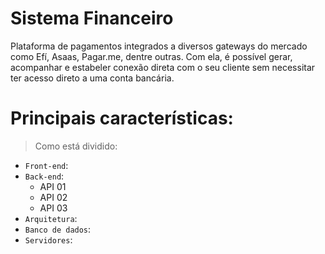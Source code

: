 # Sistema Financeiro
Plataforma de pagamentos integrados a diversos gateways do mercado como Efí, Asaas, Pagar.me, dentre outras. Com ela, é possível gerar, acompanhar e estabeler conexão direta com o seu cliente sem necessitar ter acesso direto a uma conta bancária.

# Principais características:
> Como está dividido:
- `Front-end`:
- `Back-end`:
  - API 01
  - API 02
  - API 03
- `Arquitetura`:
- `Banco de dados`:
- `Servidores`:
  
  

